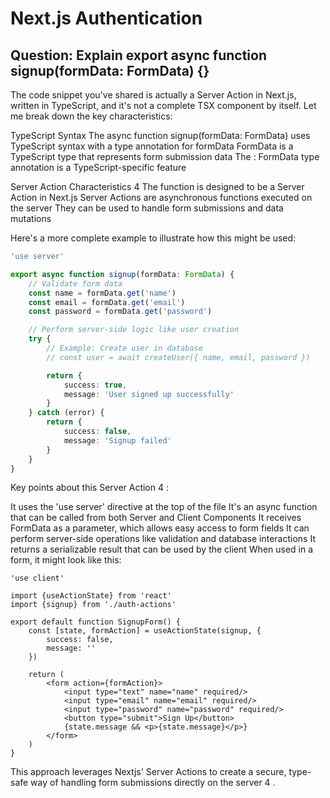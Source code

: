 # Next.js Authentication

## Question: Explain export async function signup(formData: FormData) {}

The code snippet you've shared is actually a Server Action in Next.js, written in TypeScript, and it's not a complete
TSX component by itself. Let me break down the key characteristics:

TypeScript Syntax
The async function signup(formData: FormData) uses TypeScript syntax with a type annotation for formData
FormData is a TypeScript type that represents form submission data
The : FormData type annotation is a TypeScript-specific feature

Server Action Characteristics 4
The function is designed to be a Server Action in Next.js
Server Actions are asynchronous functions executed on the server
They can be used to handle form submissions and data mutations

Here's a more complete example to illustrate how this might be used:

```ts
'use server'

export async function signup(formData: FormData) {
    // Validate form data
    const name = formData.get('name')
    const email = formData.get('email')
    const password = formData.get('password')

    // Perform server-side logic like user creation
    try {
        // Example: Create user in database
        // const user = await createUser({ name, email, password })

        return {
            success: true,
            message: 'User signed up successfully'
        }
    } catch (error) {
        return {
            success: false,
            message: 'Signup failed'
        }
    }
}
```

Key points about this Server Action 4 :

It uses the 'use server' directive at the top of the file
It's an async function that can be called from both Server and Client Components
It receives FormData as a parameter, which allows easy access to form fields
It can perform server-side operations like validation and database interactions
It returns a serializable result that can be used by the client
When used in a form, it might look like this:

```tsx
'use client'

import {useActionState} from 'react'
import {signup} from './auth-actions'

export default function SignupForm() {
    const [state, formAction] = useActionState(signup, {
        success: false,
        message: ''
    })

    return (
        <form action={formAction}>
            <input type="text" name="name" required/>
            <input type="email" name="email" required/>
            <input type="password" name="password" required/>
            <button type="submit">Sign Up</button>
            {state.message && <p>{state.message}</p>}
        </form>
    )
}
```

This approach leverages Nextjs' Server Actions to create a secure, type-safe way of handling form submissions directly
on the server 4 .